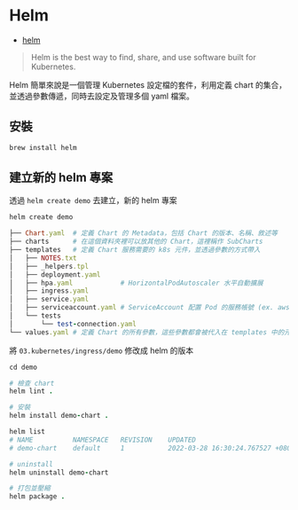 # Helm

* [helm](https://helm.sh/)

> Helm is the best way to find, share, and use software built for Kubernetes.

Helm 簡單來說是一個管理 Kubernetes 設定檔的套件，利用定義 chart 的集合，並透過參數傳遞，同時去設定及管理多個 yaml 檔案。

## 安裝

```ruby
brew install helm
```

## 建立新的 helm 專案

透過 `helm create demo` 去建立，新的 helm 專案

```ruby
helm create demo

├── Chart.yaml  # 定義 Chart 的 Metadata，包括 Chart 的版本、名稱、敘述等
├── charts      # 在這個資料夾裡可以放其他的 Chart，這裡稱作 SubCharts
├── templates   # 定義 Chart 服務需要的 k8s 元件，並透過參數的方式帶入
│   ├── NOTES.txt
│   ├── _helpers.tpl
│   ├── deployment.yaml
│   ├── hpa.yaml            # HorizontalPodAutoscaler 水平自動擴展
│   ├── ingress.yaml
│   ├── service.yaml
│   ├── serviceaccount.yaml # ServiceAccount 配置 Pod 的服務帳號 (ex. aws account..)
│   └── tests
│       └── test-connection.yaml
└── values.yaml # 定義 Chart 的所有參數，這些參數都會被代入在 templates 中的元件
```

將 `03.kubernetes/ingress/demo` 修改成 helm 的版本

```ruby
cd demo

# 檢查 chart
helm lint .

# 安裝
helm install demo-chart .

helm list
# NAME      	NAMESPACE	REVISION	UPDATED                             	STATUS  	CHART     	APP VERSION
# demo-chart	default  	1       	2022-03-28 16:30:24.767527 +0800 CST	deployed	demo-0.1.0	1.16.0

# uninstall
helm uninstall demo-chart

# 打包並壓縮
helm package .
```
